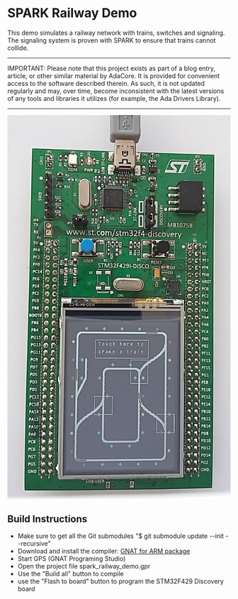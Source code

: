# SPARK Railway Demo

This demo simulates a railway network with trains, switches and signaling. The signaling system is proven with SPARK to ensure that trains cannot collide.

---

IMPORTANT: Please note that this project exists as part of a blog entry,
article, or other similar material by AdaCore. It is provided for
convenient access to the software described therein. As such, it is not
updated regularly and may, over time, become inconsistent with the
latest versions of any tools and libraries it utilizes (for example, the
Ada Drivers Library).

---

![Screenshot](screenshot.jpg?raw=true "Screenshot")

## Build Instructions

- Make sure to get all the Git submodules "$ git submodule update --init --recursive"
- Download and install the compiler: [GNAT for ARM package](http://libre.adacore.com/download/configurations)
- Start GPS (GNAT Programing Studio)
- Open the project file spark_railway_demo.gpr
- Use the "Build all" button to compile
- use the "Flash to board" button to program the STM32F429 Discovery board
